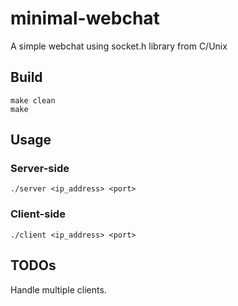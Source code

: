 # minimal-webchat

A simple webchat using socket.h library from C/Unix

## Build

`make clean` <br>
`make`

## Usage

### Server-side

`./server <ip_address> <port>`

### Client-side

`./client <ip_address> <port>`

## TODOs

Handle multiple clients.
